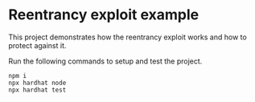 # Reentrancy exploit example

This project demonstrates how the reentrancy exploit works and how to protect against it.

Run the following commands to setup and test the project.

```shell
npm i
npx hardhat node
npx hardhat test
```
